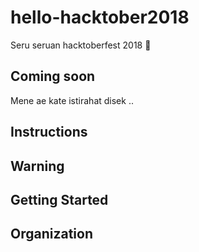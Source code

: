 # hello-hacktober2018
Seru seruan hacktoberfest 2018 :checkered_flag:

## Coming soon
Mene ae kate istirahat disek ..

## Instructions

## Warning

## Getting Started

## Organization